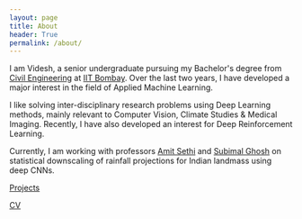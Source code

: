 ```yaml
---
layout: page
title: About
header: True
permalink: /about/
---
```


I am Videsh, a senior undergraduate pursuing my Bachelor's degree from [Civil Engineering] at [IIT Bombay]. Over the last two years, I have developed a major interest in the field of Applied Machine Learning. 

I like solving inter-disciplinary research problems using Deep Learning methods, mainly relevant to Computer Vision, Climate Studies & Medical Imaging. Recently, I have also developed an interest for Deep Reinforcement Learning. 

Currently, I am working with professors [Amit Sethi] and [Subimal Ghosh] on statistical downscaling of rainfall projections for Indian landmass using deep CNNs.

[Projects]

[CV] 


[Civil Engineering]: http://www.civil.iitb.ac.in/
[IIT Bombay]: http://www.iitb.ac.in/
[Projects]: /project
[CV]: /CV
[Amit Sethi]: https://www.ee.iitb.ac.in/~asethi/
[Subimal Ghosh]: https://www.civil.iitb.ac.in/~subimal/
